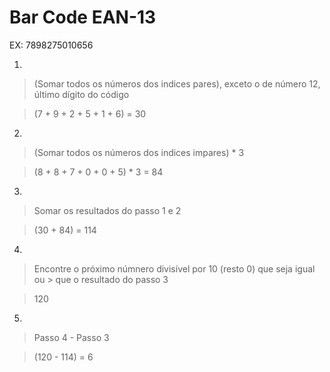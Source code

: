 # Bar Code EAN-13

EX: 7898275010656

1.

> (Somar todos os números dos indices pares), exceto o de número 12, último dígito do código

> (7 + 9 + 2 + 5 + 1 + 6) = 30

2.

> (Somar todos os números dos indices impares) * 3 

> (8 + 8 + 7 + 0 + 0 + 5) * 3 = 84

3.

> Somar os resultados do passo 1 e 2

> (30 + 84) = 114

4.

> Encontre o próximo númnero divisível por 10 (resto 0) que seja igual ou > que o resultado do passo 3

> 120

5.

> Passo 4 - Passo 3

> (120 - 114) = 6
